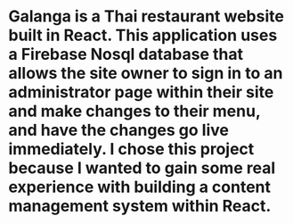 # Galanga is a Thai restaurant website built in React. This application uses a Firebase Nosql database that allows the site owner to sign in to an administrator page within their site and make changes to their menu, and have the changes go live immediately. I chose this project because I wanted to gain some real experience with building a content management system within React. 
